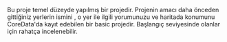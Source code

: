 Bu proje temel düzeyde yapılmış bir projedir.
Projenin amacı daha önceden gittiğiniz yerlerin ismini , o yer ile ilgili yorumunuzu ve haritada konumunu CoreData'da kayıt edebilen bir basic projedir.
Başlangıç seviyesinde olanlar için rahatça incelenebilir.
